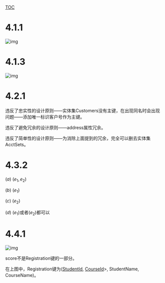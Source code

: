 [TOC](数据库原理作业6)

# 4.1.1

![img](https://img2022.cnblogs.com/blog/2975286/202210/2975286-20221022132717071-1228714189.png)

# 4.1.3

![img](https://img2022.cnblogs.com/blog/2975286/202210/2975286-20221022134208790-64760266.png)

# 4.2.1

违反了忠实性的设计原则——实体集Customers没有主键，在出现同名时会出现问题——添加唯一标识客户号作为主键。

违反了避免冗余的设计原则——address属性冗余。

违反了简单性的设计原则——为消除上面提到的冗余，完全可以删去实体集AcctSets。

# 4.3.2

($a$) ($e_1, e_2$)

($b$) ($e_1$)

($c$) ($e_2$)

($d$) ($e_1$)或者($e_2$)都可以

# 4.4.1

![img](https://img2022.cnblogs.com/blog/2975286/202210/2975286-20221022141124538-1313947025.png)

score不是Registration键的一部分。

在上图中，Registration键为(<u>StudentId</u>, <u>CourseId</u>>, StudentName, CourseName)。
